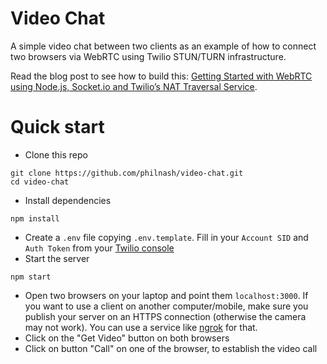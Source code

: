 # Video Chat

A simple video chat between two clients as an example of how to connect two browsers via WebRTC using Twilio STUN/TURN infrastructure.

Read the blog post to see how to build this: [Getting Started with WebRTC using Node.js, Socket.io and Twilio’s NAT Traversal Service](https://www.twilio.com/blog/2014/12/set-phasers-to-stunturn-getting-started-with-webrtc-using-node-js-socket-io-and-twilios-nat-traversal-service.html).

# Quick start
* Clone this repo
```
git clone https://github.com/philnash/video-chat.git
cd video-chat
```
* Install dependencies
```
npm install
```
* Create a `.env` file copying `.env.template`. Fill in your `Account SID` and `Auth Token` from your [Twilio console](https://www.twilio.com/console)
* Start the server
```
npm start
```
* Open two browsers on your laptop and point them `localhost:3000`. If you want to use a client on another computer/mobile, make sure you publish your server on an HTTPS connection (otherwise the camera may not work). You can use a service like [ngrok](https://ngrok.com/) for that.
* Click on the "Get Video" button on both browsers
* Click on button "Call" on one of the browser, to establish the video call
